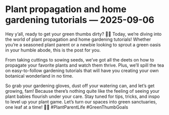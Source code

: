 # Plant propagation and home gardening tutorials — 2025-09-06

Hey y’all, ready to get your green thumbs dirty? 🌿💚 Today, we’re diving into the world of plant propagation and home gardening tutorials! Whether you’re a seasoned plant parent or a newbie looking to sprout a green oasis in your humble abode, this is the post for you.

From taking cuttings to sowing seeds, we’ve got all the deets on how to propagate your favorite plants and watch them thrive. Plus, we’ll spill the tea on easy-to-follow gardening tutorials that will have you creating your own botanical wonderland in no time.

So grab your gardening gloves, dust off your watering can, and let’s get growing, fam! Because there’s nothing quite like the feeling of seeing your plant babies flourish under your care. Stay tuned for tips, tricks, and inspo to level up your plant game. Let’s turn our spaces into green sanctuaries, one leaf at a time! 🌱✨ #PlantParentLife #GreenThumbGoals